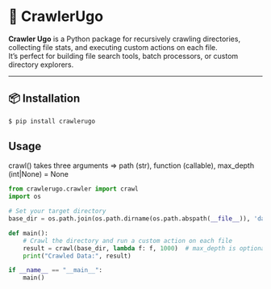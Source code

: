 # 🚀 CrawlerUgo

**Crawler Ugo** is a Python package for recursively crawling directories, collecting file stats, and executing custom actions on each file.  
It’s perfect for building file search tools, batch processors, or custom directory explorers.

---

## 📦 Installation

```bash
$ pip install crawlerugo
```




## Usage
crawl() takes three arguments
=> path (str), function (callable), max_depth (int|None) = None

``` python
from crawlerugo.crawler import crawl
import os

# Set your target directory
base_dir = os.path.join(os.path.dirname(os.path.abspath(__file__)), 'data')

def main():
    # Crawl the directory and run a custom action on each file
    result = crawl(base_dir, lambda f: f, 1000)  # max_depth is optional but if present indicates the debth count to crawl
    print("Crawled Data:", result)

if __name__ == "__main__":
    main()
```